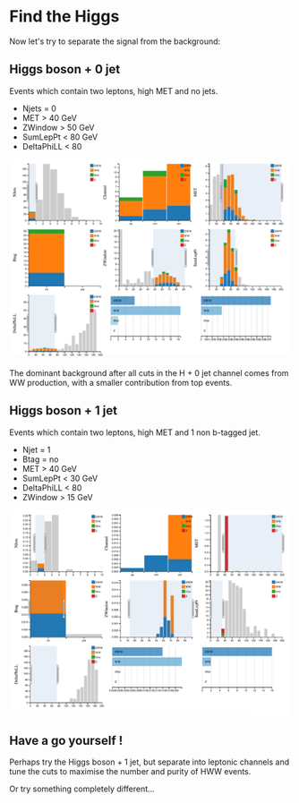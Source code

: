 # Find the Higgs

Now let's try to separate the signal from the background:

## Higgs boson + 0 jet
Events which contain two leptons, high MET and no jets. 

* Njets = 0
* MET > 40 GeV
* ZWindow > 50 GeV
* SumLepPt < 80 GeV
* DeltaPhiLL < 80

![](pictures/HWW0jets.png)

The dominant background after all cuts in the
H + 0 jet channel comes from WW
production, with a smaller contribution from top events.

## Higgs boson + 1 jet

Events which contain two leptons, high MET and 1 non b-tagged jet.

* Njet = 1
* Btag = no
* MET > 40 GeV
* SumLepPt < 30 GeV
* DeltaPhiLL < 80
* ZWindow > 15 GeV

![](pictures/HWW1jet.png)


## Have a go yourself !

Perhaps try the Higgs boson + 1 jet, but separate into leptonic channels and tune the cuts to maximise the number and purity of HWW events.  

Or try something completely different...

